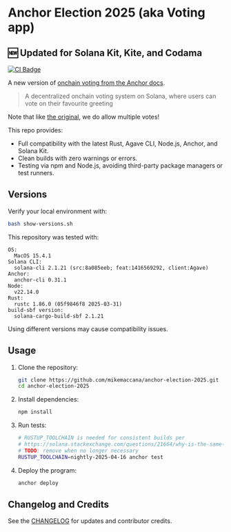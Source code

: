 # Anchor Election 2025 (aka Voting app)

## 🆕 Updated for Solana Kit, Kite, and Codama

[![CI Badge](https://github.com/solanakite/anchor-election-2025/actions/workflows/tests.yaml/badge.svg)](https://github.com/solanakite/anchor-election-2025/actions)

A new version of [onchain voting from the Anchor docs](https://examples.anchor-lang.com/docs/onchain-voting). 

> A decentralized onchain voting system on Solana, where users can vote on their favourite greeting

Note that like [the original](https://github.com/coral-xyz/anchor-by-example/blob/master/programs/onchain-voting/programs/onchain-voting/src/lib.rs), we do allow multiple votes!

This repo provides:

- Full compatibility with the latest Rust, Agave CLI, Node.js, Anchor, and Solana Kit.
- Clean builds with zero warnings or errors.
- Testing via npm and Node.js, avoiding third-party package managers or test runners.

## Versions

Verify your local environment with:

```bash
bash show-versions.sh
```

This repository was tested with:

```
OS:
  MacOS 15.4.1
Solana CLI:
  solana-cli 2.1.21 (src:8a085eeb; feat:1416569292, client:Agave)
Anchor:
  anchor-cli 0.31.1
Node:
  v22.14.0
Rust:
  rustc 1.86.0 (05f9846f8 2025-03-31)
build-sbf version:
  solana-cargo-build-sbf 2.1.21
```

Using different versions may cause compatibility issues.

## Usage

1. Clone the repository:

   ```bash
   git clone https://github.com/mikemaccana/anchor-election-2025.git
   cd anchor-election-2025
   ```

2. Install dependencies:

   ```bash
   npm install
   ```

3. Run tests:

   ```bash
   # RUSTUP_TOOLCHAIN is needed for consistent builds per
   # https://solana.stackexchange.com/questions/21664/why-is-the-same-commit-of-an-anchor-repo-giving-different-results-when-run-at-di
   # TODO: remove when no longer necessary
   RUSTUP_TOOLCHAIN=nightly-2025-04-16 anchor test
   ```

4. Deploy the program:
   ```bash
   anchor deploy
   ```


## Changelog and Credits

See the [CHANGELOG](CHANGELOG.md) for updates and contributor credits.
